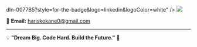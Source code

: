 dIn-0077B5?style=for-the-badge&logo=linkedin&logoColor=white" />
  </a>
  <a href="https://github.com/hariskokane" target="_blank">
    <img src="https://img.shields.io/badge/GitHub-181717?style=for-the-badge&logo=github&logoColor=white" />
  </a>
</p>

📧 **Email:** hariskokane0@gmail.com   

---

💡 **"Dream Big. Code Hard. Build the Future."** 🚀  
